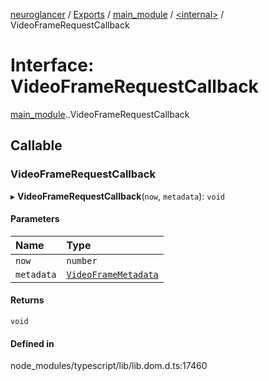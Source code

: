 [neuroglancer](../README.md) / [Exports](../modules.md) / [main\_module](../modules/main_module.md) / [<internal\>](../modules/main_module._internal_.md) / VideoFrameRequestCallback

# Interface: VideoFrameRequestCallback

[main_module](../modules/main_module.md).[<internal>](../modules/main_module._internal_.md).VideoFrameRequestCallback

## Callable

### VideoFrameRequestCallback

▸ **VideoFrameRequestCallback**(`now`, `metadata`): `void`

#### Parameters

| Name | Type |
| :------ | :------ |
| `now` | `number` |
| `metadata` | [`VideoFrameMetadata`](main_module._internal_.VideoFrameMetadata.md) |

#### Returns

`void`

#### Defined in

node_modules/typescript/lib/lib.dom.d.ts:17460
